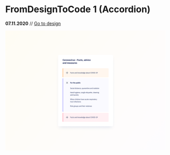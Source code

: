 # FromDesignToCode 1 (Accordion)
**07.11.2020**  // [Go to design](https://uidesigndaily.com/posts/sketch-accordion-day-1220)

![](Accordion/Accordion.png)
